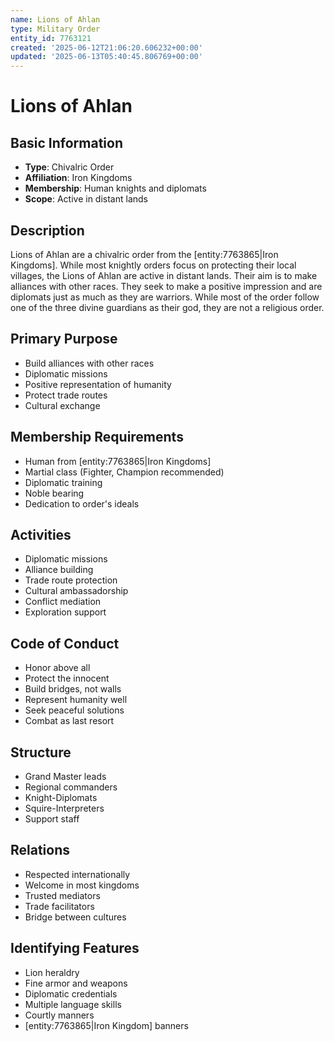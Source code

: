 ```yaml
---
name: Lions of Ahlan
type: Military Order
entity_id: 7763121
created: '2025-06-12T21:06:20.606232+00:00'
updated: '2025-06-13T05:40:45.806769+00:00'
---
```


# Lions of Ahlan

## Basic Information
- **Type**: Chivalric Order
- **Affiliation**: Iron Kingdoms
- **Membership**: Human knights and diplomats
- **Scope**: Active in distant lands

## Description
Lions of Ahlan are a chivalric order from the [entity:7763865|Iron Kingdoms]. While most knightly orders focus on protecting their local villages, the Lions of Ahlan are active in distant lands. Their aim is to make alliances with other races. They seek to make a positive impression and are diplomats just as much as they are warriors. While most of the order follow one of the three divine guardians as their god, they are not a religious order.

## Primary Purpose
- Build alliances with other races
- Diplomatic missions
- Positive representation of humanity
- Protect trade routes
- Cultural exchange

## Membership Requirements
- Human from [entity:7763865|Iron Kingdoms]
- Martial class (Fighter, Champion recommended)
- Diplomatic training
- Noble bearing
- Dedication to order's ideals

## Activities
- Diplomatic missions
- Alliance building
- Trade route protection
- Cultural ambassadorship
- Conflict mediation
- Exploration support

## Code of Conduct
- Honor above all
- Protect the innocent
- Build bridges, not walls
- Represent humanity well
- Seek peaceful solutions
- Combat as last resort

## Structure
- Grand Master leads
- Regional commanders
- Knight-Diplomats
- Squire-Interpreters
- Support staff

## Relations
- Respected internationally
- Welcome in most kingdoms
- Trusted mediators
- Trade facilitators
- Bridge between cultures

## Identifying Features
- Lion heraldry
- Fine armor and weapons
- Diplomatic credentials
- Multiple language skills
- Courtly manners
- [entity:7763865|Iron Kingdom] banners